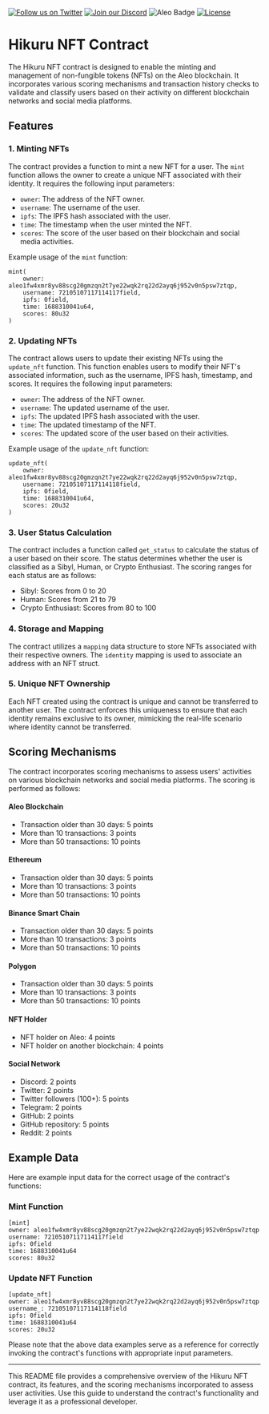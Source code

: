 [![Follow us on Twitter](https://img.shields.io/twitter/follow/HikuruOfficial?style=social&logo=twitter)](https://twitter.com/HikuruOfficial)
[![Join our Discord](https://img.shields.io/discord/1234567890?color=%237289DA&label=Join%20our%20Discord&logo=discord&logoColor=white)](https://discord.gg/N5aazku2)
![Aleo Badge](https://img.shields.io/badge/Aleo-Developer-1572B6?style=flat-square&logo=aleo&logoColor=white)
[![License](https://img.shields.io/badge/license-MIT-orange.svg)](https://opensource.org/licenses/MIT)


# Hikuru NFT Contract

The Hikuru NFT contract is designed to enable the minting and management of non-fungible tokens (NFTs) on the Aleo blockchain. It incorporates various scoring mechanisms and transaction history checks to validate and classify users based on their activity on different blockchain networks and social media platforms.

## Features

### 1. Minting NFTs

The contract provides a function to mint a new NFT for a user. The `mint` function allows the owner to create a unique NFT associated with their identity. It requires the following input parameters:

- `owner`: The address of the NFT owner.
- `username`: The username of the user.
- `ipfs`: The IPFS hash associated with the user.
- `time`: The timestamp when the user minted the NFT.
- `scores`: The score of the user based on their blockchain and social media activities.

Example usage of the `mint` function:
```
mint(
    owner: aleo1fw4xmr8yv88scg20gmzqn2t7ye22wqk2rq22d2ayq6j952v0n5psw7ztqp,
    username: 72105107117114117field,
    ipfs: 0field,
    time: 1688310041u64,
    scores: 80u32
)
```

### 2. Updating NFTs

The contract allows users to update their existing NFTs using the `update_nft` function. This function enables users to modify their NFT's associated information, such as the username, IPFS hash, timestamp, and scores. It requires the following input parameters:

- `owner`: The address of the NFT owner.
- `username`: The updated username of the user.
- `ipfs`: The updated IPFS hash associated with the user.
- `time`: The updated timestamp of the NFT.
- `scores`: The updated score of the user based on their activities.

Example usage of the `update_nft` function:
```
update_nft(
    owner: aleo1fw4xmr8yv88scg20gmzqn2t7ye22wqk2rq22d2ayq6j952v0n5psw7ztqp,
    username: 72105107117114118field,
    ipfs: 0field,
    time: 1688310041u64,
    scores: 20u32
)
```

### 3. User Status Calculation

The contract includes a function called `get_status` to calculate the status of a user based on their score. The status determines whether the user is classified as a Sibyl, Human, or Crypto Enthusiast. The scoring ranges for each status are as follows:

- Sibyl: Scores from 0 to 20
- Human: Scores from 21 to 79
- Crypto Enthusiast: Scores from 80 to 100

### 4. Storage and Mapping

The contract utilizes a `mapping` data structure to store NFTs associated with their respective owners. The `identity` mapping is used to associate an address with an NFT struct.

### 5. Unique NFT Ownership

Each NFT created using the contract is unique and cannot be transferred to another user. The contract enforces this uniqueness to ensure that each identity remains exclusive to its owner, mimicking the real-life scenario where identity cannot be transferred.

## Scoring Mechanisms

The contract incorporates scoring mechanisms to assess users' activities on various blockchain networks and social media platforms. The scoring is performed as follows:

#### Aleo Blockchain
- Transaction older than 30 days: 5 points
- More than 10 transactions: 3 points
- More than 50 transactions: 10 points

#### Ethereum
- Transaction older than 30 days: 5 points
- More than 10 transactions: 3 points
- More than 50 transactions: 10 points

#### Binance Smart Chain
- Transaction older than 30 days: 5 points
- More than 10 transactions: 3 points
- More than 50 transactions: 10 points

#### Polygon
- Transaction older than 30 days: 5 points
- More than 10 transactions: 3 points
- More than 50 transactions: 10 points

#### NFT Holder
- NFT holder on Aleo: 4 points
- NFT holder on another blockchain: 4 points

#### Social Network
- Discord: 2 points
- Twitter: 2 points
- Twitter followers (100+): 5 points
- Telegram: 2 points
- GitHub: 2 points
- GitHub repository: 5 points
- Reddit: 2 points

## Example Data

Here are example input data for the correct usage of the contract's functions:

### Mint Function
```
[mint]
owner: aleo1fw4xmr8yv88scg20gmzqn2t7ye22wqk2rq22d2ayq6j952v0n5psw7ztqp
username: 72105107117114117field
ipfs: 0field
time: 1688310041u64
scores: 80u32
```

### Update NFT Function
```
[update_nft]
owner: aleo1fw4xmr8yv88scg20gmzqn2t7ye22wqk2rq22d2ayq6j952v0n5psw7ztqp
username_: 72105107117114118field
ipfs: 0field
time: 1688310041u64
scores: 20u32
```

Please note that the above data examples serve as a reference for correctly invoking the contract's functions with appropriate input parameters.

---

This README file provides a comprehensive overview of the Hikuru NFT contract, its features, and the scoring mechanisms incorporated to assess user activities. Use this guide to understand the contract's functionality and leverage it as a professional developer.
